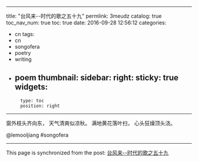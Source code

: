 
---
title: "台风来--时代的歌之五十九"
permlink: 3meudz
catalog: true
toc_nav_num: true
toc: true
date: 2016-09-28 12:56:12
categories:
- cn
tags:
- cn
- songofera
- poetry
- writing
- poem
thumbnail: 
sidebar:
    right:
        sticky: true
widgets:
    -
        type: toc
        position: right
---


窗外枝头齐向东，
天气清爽似凉秋。
满地黄花落叶扫，
心头狂燥顶头浇。

  @lemooljiang       #songofera

- - -

This page is synchronized from the post: [台风来--时代的歌之五十九](https://steemit.com/@lemooljiang/3meudz)
